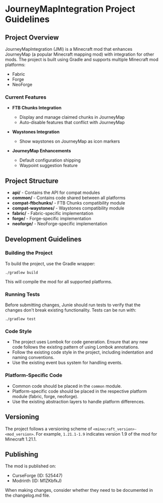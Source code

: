 # JourneyMapIntegration Project Guidelines

## Project Overview
JourneyMapIntegration (JMI) is a Minecraft mod that enhances JourneyMap (a popular Minecraft mapping mod) with integration for other mods. The project is built using Gradle and supports multiple Minecraft mod platforms:

- Fabric
- Forge
- NeoForge

### Current Features
- **FTB Chunks Integration**
  - Display and manage claimed chunks in JourneyMap
  - Auto-disable features that conflict with JourneyMap

- **Waystones Integration**
  - Show waystones on JourneyMap as icon markers

- **JourneyMap Enhancements**
  - Default configuration shipping
  - Waypoint suggestion feature

## Project Structure
- **api/** - Contains the API for compat modules
- **common/** - Contains code shared between all platforms
- **compat-ftbchunks/** - FTB Chunks compatibility module
- **compat-waystones/** - Waystones compatibility module
- **fabric/** - Fabric-specific implementation
- **forge/** - Forge-specific implementation
- **neoforge/** - NeoForge-specific implementation

## Development Guidelines

### Building the Project
To build the project, use the Gradle wrapper:
```
./gradlew build
```

This will compile the mod for all supported platforms.

### Running Tests
Before submitting changes, Junie should run tests to verify that the changes don't break existing functionality. Tests can be run with:
```
./gradlew test
```

### Code Style
- The project uses Lombok for code generation. Ensure that any new code follows the existing pattern of using Lombok annotations.
- Follow the existing code style in the project, including indentation and naming conventions.
- Use the existing event bus system for handling events.

### Platform-Specific Code
- Common code should be placed in the `common` module.
- Platform-specific code should be placed in the respective platform module (fabric, forge, neoforge).
- Use the existing abstraction layers to handle platform differences.

## Versioning
The project follows a versioning scheme of `<minecraft_version>-<mod_version>`. For example, `1.21.1-1.9` indicates version 1.9 of the mod for Minecraft 1.21.1.

## Publishing
The mod is published on:
- CurseForge (ID: 525447)
- Modrinth (ID: M1ZKbfkJ)

When making changes, consider whether they need to be documented in the changelog.md file.
